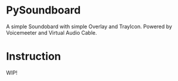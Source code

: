 ﻿# PySoundboard

A simple Soundobard with simple Overlay and TrayIcon. Powered by Voicemeeter and Virtual Audio Cable.

# Instruction

WIP!
